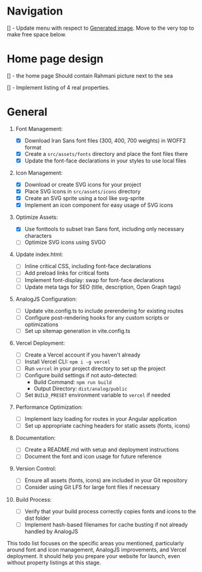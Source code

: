 # Navigation

[] - Update menu with respect to [Generated image]($HOME/dev-nashenas/toghdar/ai-generated-inspiration.jpeg). Move to the very top to make free space below.

# Home page design

[] - the home page Should contain Rahmani picture next to the sea

[] - Implement listing of 4 real properties.

# General

1. Font Management:

   - [x] Download Iran Sans font files (300, 400, 700 weights) in WOFF2 format
   - [x] Create a `src/assets/fonts` directory and place the font files there
   - [x] Update the font-face declarations in your styles to use local files

2. Icon Management:

   - [x] Download or create SVG icons for your project
   - [x] Place SVG icons in `src/assets/icons` directory
   - [x] Create an SVG sprite using a tool like svg-sprite
   - [x] Implement an icon component for easy usage of SVG icons

3. Optimize Assets:

   - [x] Use fonttools to subset Iran Sans font, including only necessary characters
   - [ ] Optimize SVG icons using SVGO

4. Update index.html:

   - [ ] Inline critical CSS, including font-face declarations
   - [ ] Add preload links for critical fonts
   - [ ] Implement font-display: swap for font-face declarations
   - [ ] Update meta tags for SEO (title, description, Open Graph tags)

5. AnalogJS Configuration:

   - [ ] Update vite.config.ts to include prerendering for existing routes
   - [ ] Configure post-rendering hooks for any custom scripts or optimizations
   - [ ] Set up sitemap generation in vite.config.ts

6. Vercel Deployment:

   - [ ] Create a Vercel account if you haven't already
   - [ ] Install Vercel CLI: `npm i -g vercel`
   - [ ] Run `vercel` in your project directory to set up the project
   - [ ] Configure build settings if not auto-detected:
     - Build Command: `npm run build`
     - Output Directory: `dist/analog/public`
   - [ ] Set `BUILD_PRESET` environment variable to `vercel` if needed

7. Performance Optimization:

   - [ ] Implement lazy loading for routes in your Angular application
   - [ ] Set up appropriate caching headers for static assets (fonts, icons)

8. Documentation:

   - [ ] Create a README.md with setup and deployment instructions
   - [ ] Document the font and icon usage for future reference

9. Version Control:

   - [ ] Ensure all assets (fonts, icons) are included in your Git repository
   - [ ] Consider using Git LFS for large font files if necessary

10. Build Process:
    - [ ] Verify that your build process correctly copies fonts and icons to the dist folder
    - [ ] Implement hash-based filenames for cache busting if not already handled by AnalogJS

This todo list focuses on the specific areas you mentioned, particularly around font and icon management, AnalogJS improvements, and Vercel deployment. It should help you prepare your website for launch, even without property listings at this stage.
